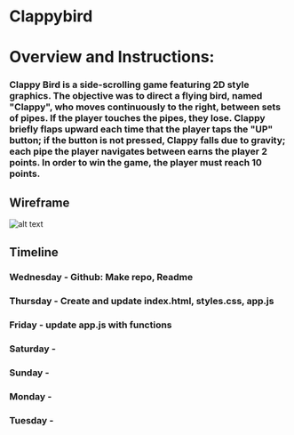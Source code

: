 # Clappybird


# Overview and Instructions:

### Clappy Bird is a side-scrolling game featuring 2D style graphics. The objective was to direct a flying bird, named "Clappy", who moves continuously to the right, between sets of pipes. If the player touches the pipes, they lose. Clappy briefly flaps upward each time that the player taps the "UP" button; if the button is not pressed, Clappy falls due to gravity; each pipe the player navigates between earns the player 2 points. In order to win the game, the player must reach 10 points.

## Wireframe

![alt text](https://giphy.com/gifs/flappy-bird-flappybird-gqcYcUPvKg3fi "Clappy Bird")

## Timeline

### Wednesday - Github: Make repo, Readme
### Thursday - Create and update index.html, styles.css, app.js
### Friday - update app.js with functions
### Saturday - 
### Sunday -
### Monday -
### Tuesday -

